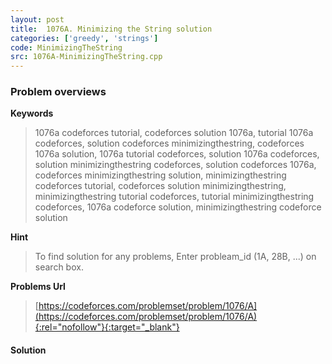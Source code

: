```yaml
---
layout: post
title:  1076A. Minimizing the String solution
categories: ['greedy', 'strings']
code: MinimizingTheString
src: 1076A-MinimizingTheString.cpp
---
```

### **Problem overviews**

**Keywords**
> 1076a codeforces tutorial, codeforces solution 1076a, tutorial 1076a codeforces, solution codeforces minimizingthestring, codeforces 1076a solution, 1076a tutorial codeforces, solution 1076a codeforces, solution minimizingthestring codeforces, solution codeforces 1076a, codeforces minimizingthestring solution, minimizingthestring codeforces tutorial, codeforces solution minimizingthestring, minimizingthestring tutorial codeforces, tutorial minimizingthestring codeforces, 1076a codeforce solution, minimizingthestring codeforce solution

**Hint**
> To find solution for any problems, Enter probleam_id (1A, 28B, ...) on search box. 

**Problems Url**
> [https://codeforces.com/problemset/problem/1076/A](https://codeforces.com/problemset/problem/1076/A){:rel="nofollow"}{:target="_blank"}

#### **Solution**



